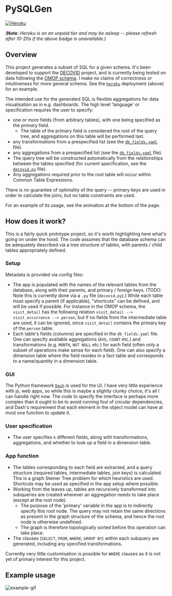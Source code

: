 # PySQLGen

[![Heroku](http://heroku-badge.herokuapp.com/?app=sqlgen&style=flat&svg=1&root=index.html)](https://sqlgen.herokuapp.com/)

(**Note**: *Heroku is on an unpaid tier and may be asleep -- please refresh after 10-20s if the above badge is unavailable.*)

## Overview
This project generates a subset of SQL for a given schema. It's been developed to support the [DECOVID](https://www.decovid.org/) project, and is currently being tested on data following the [OMOP schema](https://ohdsi.github.io/TheBookOfOhdsi/CommonDataModel.html). I make no claims of correctness or intuitiveness for more general schema. See the [`heroku`](www.heroku.com) deployment (above) for an example.

The intended use for the generated SQL is flexible aggregations for data visualisation as in e.g. dashboards. The high level 'language' or specification requires the user to specify:

* one or more fields (from arbitrary tables), with one being specified as the *primary* field.
    * The table of the primary field is considered the root of the query tree, and aggregations on this table will be performed last.
* any transformations from a prespecified list (see the [`db_fields.yaml`](db_fields.yaml) file).
* any aggregations from a prespecified list (see the [`db_fields.yaml`](db_fields.yaml) file).
* The query tree will be constructed automatically from the relationships between the tables specified (for current specification, see the [`decovid.py`](decovid.py) file).
* Any aggregations required prior to the root table will occur within Common Table Expressions.

There is no guarantee of optimality of the query -- primary keys are used in order to calculate the joins, but no table constraints are used.

For an example of its usage, see the animation at the bottom of the page.

## How does it work?

This is a fairly quick prototype project, so it's worth highlighting here what's going on under the hood. The code assumes that the database schema can be adequately described via a tree structure of tables, with parents / child tables appropriately defined.

### Setup

Metadata is provided via config files:
 * The app is populated with the names of the relevant tables from the database, along with their parents, and primary / foreign keys. (TODO: Note this is currently done via a `.py` file (`decovid.py`).) While each table must specify a parent (if applicable), "shortcuts" can be defined, and will be used if possible. For instance in the OMOP schema, the `visit_detail` has the following relation `visit_detail --> visit_occurrence --> person`, but if no fields from the intermediate table are used, it can be ignored, since `visit_detail` contains the primary key of the `person` table.
 * Each table's fields (columns) are specified in the `db_fields.yaml` file. One can specify available aggregations (`AVG`, `COUNT` etc.) and transformations (e.g. `MONTH`, `NOT NULL` etc.) for each field (often only a subset of operations make sense for each field). One can also specify a dimension table where the field resides in a fact table and corresponds to a name/quantity in a dimension table.
 
### GUI
 
The Python framework [`Dash`](http://dash.plotly.com/) is used for the UI. I have very little experience with js, web apps, so while this is maybe a slightly clunky choice, it's all I can handle right now. The code to specify the interface is perhaps more complex than it ought to be to avoid running foul of circular dependencies, and Dash's requirement that each element in the object model can have at most one function to update it.

### User specification
* The user specifies `k` different fields, along with transformations, aggregations, and whether to look up a field in a dimension table.

### App function
* The tables corresponding to each field are extracted, and a query structure (required tables, intermediate tables, join keys) is calculated. This is a graph Steiner Tree problem for which heuristics are used. Shortcuts may be used as specified in the app setup where possible.
* Working from the leaves up, tables are recursively transformed into subqueries are created wherever an aggregation needs to take place (except at the root node).
   * The purpose of the 'primary' variable in the app is to indirectly specify this root node. The query may not retain the same directions as present in the graph structure of the schema, and hence the root node is otherwise undefined.
   * The graph is therefore topologically sorted before this operation can take place.
* The clauses (`SELECT`, `FROM`, `WHERE`, `GROUP BY`) within each subquery are generated, including any specified transformations.

Currently very little customisation is possible for `WHERE` clauses as it is not yet of primary interest for this project.

## Example usage

![example-gif](https://i.imgur.com/2B2Gf90.gif)

